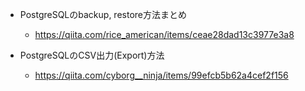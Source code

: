 - PostgreSQLのbackup, restore方法まとめ
  - https://qiita.com/rice_american/items/ceae28dad13c3977e3a8
  
- PostgreSQLのCSV出力(Export)方法

  - https://qiita.com/cyborg__ninja/items/99efcb5b62a4cef2f156
